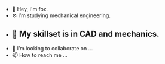 - 🦊 Hey, I'm fox. 
- ⚙️ I’m studying mechanical engineering. 
- 🌱 My skillset is in CAD and mechanics.
  - 
- 💞️ I’m looking to collaborate on ...
- 📫 How to reach me ...

<!---
almandinefox/almandinefox is a ✨ special ✨ repository because its `README.md` (this file) appears on your GitHub profile.
You can click the Preview link to take a look at your changes.
--->
